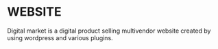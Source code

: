 # WEBSITE
Digital market is a digital product selling multivendor website created by using wordpress and various plugins.
